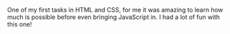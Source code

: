 One of my first tasks in HTML and CSS, for me it was amazing to learn how much is possible before even bringing JavaScript in. 
I had a lot of fun with this one!
